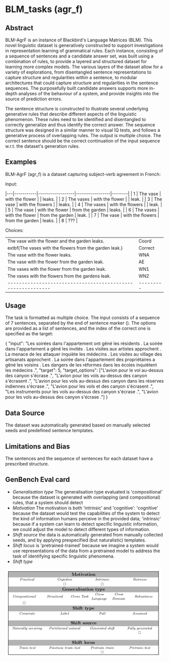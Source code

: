 # BLM_tasks (agr_f)

## Abstract

BLM-AgrF is an instance of Blackbird's Language Matrices (BLM). This novel linguistic dataset is generatively constructed to support investigations in representation learning of grammatical rules. Each instance, consisting of a sequence of sentences and a candidate answer set, was built using a combination of rules, to provide a layered and structured dataset for learning more complex models. The various layers of the dataset allow for a variety of explorations, from disentangled sentence representations to capture structure and regularities within a sentence, to modular architectures that could capture structure and regularities in the sentence sequences. The purposefully built candidate answers supports  more in-depth analyses of the behaviour of a system, and provide insights into the source of prediction errors. 

The sentence structure is constructed to illustrate several underlying generative rules that describe different aspects of the linguistic phenomenon. These rules need to be identified and disentangled to correctly generalize and thus identify the correct answer. The sequence structure was designed in a similar manner to visual IQ tests, and follows a generative process of overlapping rules. The output is multiple choice. The correct sentence should be the correct continuation of the input sequence w.r.t. the dataset's generation rules.

## Examples
BLM-AgrF (agr_f) is a dataset capturing subject-verb agreement in French:

Input: 

|---|-----------|------------------|-----------------|--------|
| 1 | The vase  | with the flower  |                 | leaks. |
| 2 | The vases | with the flower  |                 | leak.  |
| 3 | The vase  | with the flowers |                 | leaks. |
| 4 | The vases | with the flowers |                 | leak.  |
| 5 | The vase  | with the flower  | from the garden | leaks. |
| 6 | The vases | with the flower  | from the garden | leak.  |
| 7 | The vase  | with the flowers | from the garden | leaks. |
| 8 | ???       |

Choices:

|                                                           |         |
|-----------------------------------------------------------|---------|
| The vase with the flower  and the garden  leaks.          | Coord   |
| extbf{The vases with the flowers  from the garden  leak.} | Correct |
| The vase with the flower   leaks.                         | WNA     |
| The vase with the flower   from the garden  leak.         | AE      |
| The vases with the flower  from the garden  leak.         | WN1     |
| The vases with the flowers  from the gardens  leak.       | WN2     |
|-----------------------------------------------------------|---------|

## Usage
The task is formatted as multiple choice. The input consists of a sequence of 7 sentences, separated by the end of sentence marker (</s>). The options are provided as a list of sentences, and the index of the correct one is specified as the target:

{
   "input": "Les soirées dans l'appartement ont gêné les résidents . </s> La soirée dans l'appartement a gêné les invités . </s> Les visites aux artistes approchent . </s> La menace de les attaquer inquiète les médecins . </s> Les visites au village des artisanats approchent . </s> La soirée dans l'appartement des propriétaires a gêné les voisins . </s> Les dangers de les réformes   dans les écoles inquiètent les médecins .", 
   "target": 5, 
   "target_options": ["L'avion pour le vol au-dessus des canyon s'écrase .", "L'avion pour les vols au-dessus des canyon s'écrasent .", "L'avion pour les vols au-dessus des canyon dans les réserves indiennes s'écrase .", "L'avion pour les vols et des canyon s'écrasent .", "Les instruments pour les vols au-dessus des canyon s'écrase .", "L'avion pour les vols au-dessus des canyon s'écrase ."]
}

## Data Source
The dataset was automatically generated based on manually selected seeds and predefined sentence templates.

## Limitations and Bias
The sentences and the sequence of sentences for each dataset have a prescribed structure. 

## GenBench Eval card

- *Generalisation type* The generalisation type evaluated is 'compositional' because the dataset is generated with overlapping (and compositional) rules, that a system should detect
- *Motivation* The motivation is both 'intrinsic' and 'cognitive': 'cognitive' because the dataset would test the capabilities of the system to detect the kind of information humans perceive in the provided data; 'intrinsic' because if a system can learn to detect specific linguistic information, we could adjust the model to detect different types of information.
- *Shift source* the data is automatically generated from manually collected seeds, and by applying prespecified (but naturalistic) templates.
- *Shift locus* is 'pretrained-trained' because we imagine a system would use representations of the data from a pretrained model to address the task of identifying specific linguistic phenomena.
- *Shift type* 


![GenBench Eval Card](GenBench_eval_card.png)
